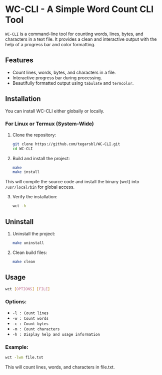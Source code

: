 # WC-CLI - A Simple Word Count CLI Tool

`WC-CLI` is a command-line tool for counting words, lines, bytes, and characters in a text file. It provides a clean and interactive output with the help of a progress bar and color formatting.

## Features

- Count lines, words, bytes, and characters in a file.
- Interactive progress bar during processing.
- Beautifully formatted output using `tabulate` and `termcolor`.

## Installation

You can install WC-CLI either globally or locally.

### For Linux or Termux (System-Wide)

1. Clone the repository:
   ```bash
   git clone https://github.com/tegarsbl/WC-CLI.git
   cd WC-CLI
   ```
2. Build and install the project:
   ```bash
   make
   make install
   ```

This will compile the source code and install the binary (wct) into `/usr/local/bin` for global access.


3. Verify the installation:
   ```bash
   wct -h
   ```
   
## Uninstall

1. Uninstall the project:
   ```bash
   make uninstall
   ```
2. Clean build files:
   ```bash
   make clean
   ```

## Usage
   ```bash
   wct [OPTIONS] [FILE]
   ```

### Options:

- `-l : Count lines`
- `-w : Count words`
- `-c : Count bytes`
- `-m : Count characters`
- `-h : Display help and usage information`


### Example:
   ```bash
   wct -lwm file.txt
   ```

This will count lines, words, and characters in file.txt.

   

